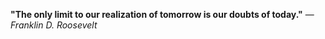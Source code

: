 **"The only limit to our realization of tomorrow is our doubts of today."**
— _Franklin D. Roosevelt_
